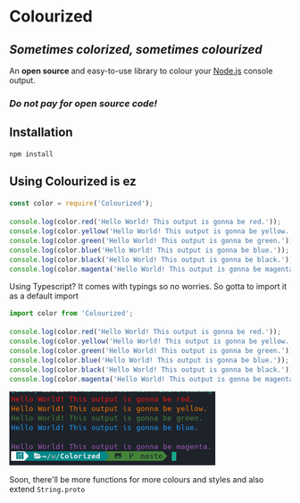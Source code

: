 # Colourized
## _Sometimes colorized, sometimes colourized_


An **open source** and easy-to-use library to colour your [Node.js](https://nodejs.org/en/) console output. 
### _Do not pay for open source code!_

## Installation
```
npm install 
```
## Using Colourized is ez
```js
const color = require('Colourized');                                                                        
                                                                                                    
console.log(color.red('Hello World! This output is gonna be red.'));            
console.log(color.yellow('Hello World! This output is gonna be yellow.'));      
console.log(color.green('Hello World! This output is gonna be green.'));        
console.log(color.blue('Hello World! This output is gonna be blue.'));          
console.log(color.black('Hello World! This output is gonna be black.'));        
console.log(color.magenta('Hello World! This output is gonna be magenta.')); 
```
Using Typescript?
It comes with typings so no worries. So gotta to import it as a default import
```ts
import color from 'Colourized';                                                        
 
console.log(color.red('Hello World! This output is gonna be red.'));            
console.log(color.yellow('Hello World! This output is gonna be yellow.'));      
console.log(color.green('Hello World! This output is gonna be green.'));        
console.log(color.blue('Hello World! This output is gonna be blue.'));          
console.log(color.black('Hello World! This output is gonna be black.'));        
console.log(color.magenta('Hello World! This output is gonna be magenta.'));  
```
![](https://github.com/prxvvy/Colourized/blob/master/screenshots/a.jpg "Colors")

Soon, there'll be more functions for more colours and styles and also extend ```String.proto```
